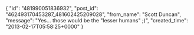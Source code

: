  {
   "id": "481990051836932",
   "post_id": "462493170453287_481602425209028",
   "from_name": "Scott Duncan",
   "message": "Yes... those would be the \"lesser humans\" ;)",
   "created_time": "2013-02-17T05:58:25+0000"
 }
